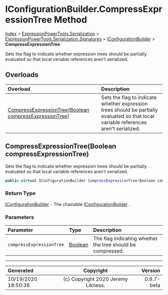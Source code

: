 ﻿# IConfigurationBuilder.CompressExpressionTree Method

[Index](../index.md) > [ExpressionPowerTools.Serialization](ExpressionPowerTools.Serialization.a.md) > [ExpressionPowerTools.Serialization.Signatures](ExpressionPowerTools.Serialization.Signatures.n.md) > [IConfigurationBuilder](ExpressionPowerTools.Serialization.Signatures.IConfigurationBuilder.i.md) > **CompressExpressionTree**

Sets the flag to indicate whether expression trees should be partially
            evaluated so that local variable references aren't serialized.

## Overloads

| Overload | Description |
| :-- | :-- |
| [CompressExpressionTree(Boolean compressExpressionTree)](#compressexpressiontreeboolean-compressexpressiontree) | Sets the flag to indicate whether expression trees should be partially            evaluated so that local variable references aren't serialized. |
## CompressExpressionTree(Boolean compressExpressionTree)

Sets the flag to indicate whether expression trees should be partially
            evaluated so that local variable references aren't serialized.

```csharp
public virtual IConfigurationBuilder CompressExpressionTree(Boolean compressExpressionTree)
```

### Return Type

 [IConfigurationBuilder](ExpressionPowerTools.Serialization.Signatures.IConfigurationBuilder.i.md)  - The chainable [IConfigurationBuilder](ExpressionPowerTools.Serialization.Signatures.IConfigurationBuilder.i.md) .

### Parameters

| Parameter | Type | Description |
| :-- | :-- | :-- |
| `compressExpressionTree` | [Boolean](https://docs.microsoft.com/dotnet/api/system.boolean) | The flag indicating whether the tree            should be compressed. |



---

| Generated | Copyright | Version |
| :-- | :-: | --: |
| 10/19/2020 18:50:36 | (c) Copyright 2020 Jeremy Likness. | 0.9.7-beta |
